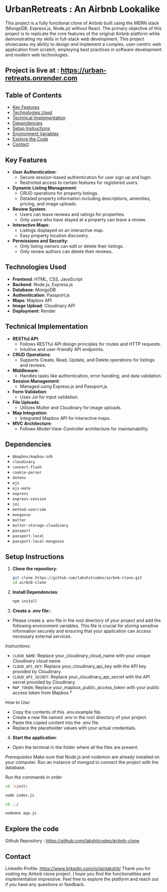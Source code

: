 # UrbanRetreats : An Airbnb Lookalike

This project is a fully functional clone of Airbnb built using the MERN stack (MongoDB, Express.js, Node.js) without React. The primary objective of this project is to replicate the core features of the original Airbnb platform while demonstrating my skills in full-stack web development. This project showcases my ability to design and implement a complex, user-centric web application from scratch, employing best practices in software development and modern web technologies.

## Project is live at : https://urban-retreats.onrender.com

## Table of Contents

- [Key Features](#key-features)
- [Technologies Used](#technologies-used)
- [Technical Implementation](#technical-implementation)
- [Dependencies](#dependencies)
- [Setup Instructions](#setup-instructions)
- [Environment Variables](#environment-variables)
- [Explore the Code](#explore-the-code)
- [Contact](#contact)

## Key Features

- **User Authentication**:
  - Secure session-based authentication for user sign up and login.
  - Restricted access to certain features for registered users.
- **Dynamic Listing Management**:
  - CRUD operations for property listings.
  - Detailed property information including descriptions, amenities, pricing, and image uploads.
- **Review System**:
  - Users can leave reviews and ratings for properties.
  - Only users who have stayed at a property can leave a review.
- **Interactive Maps**:
  - Listings displayed on an interactive map.
  - Easy property location discovery.
- **Permissions and Security**:
  - Only listing owners can edit or delete their listings.
  - Only review authors can delete their reviews.

## Technologies Used

- **Frontend**: HTML, CSS, JavaScript
- **Backend**: Node.js, Express.js
- **Database**: MongoDB
- **Authentication**: Passport.js
- **Maps**: Mapbox API
- **Image Upload**: Cloudinary API
- **Deployment**: Render

## Technical Implementation

- **RESTful API**:
  - Follows RESTful API design principles for routes and HTTP requests.
  - Intuitive and user-friendly API endpoints.
- **CRUD Operations**:
  - Supports Create, Read, Update, and Delete operations for listings and reviews.
- **Middleware**:
  - Handles tasks like authentication, error handling, and data validation.
- **Session Management**:
  - Managed using Express.js and Passport.js.
- **Form Validation**:
  - Uses Joi for input validation.
- **File Uploads**:
  - Utilizes Multer and Cloudinary for image uploads.
- **Map Integration**:
  - Integrated Mapbox API for interactive maps.
- **MVC Architecture**:
  - Follows Model-View-Controller architecture for maintainability.

## Dependencies

- `@mapbox/mapbox-sdk`
- `cloudinary`
- `connect-flash`
- `cookie-parser`
- `dotenv`
- `ejs`
- `ejs-mate`
- `express`
- `express-session`
- `joi`
- `method-override`
- `mongoose`
- `multer`
- `multer-storage-cloudinary`
- `passport`
- `passport-local`
- `passport-local-mongoose`

## Setup Instructions

1. **Clone the repository**:

   ```bash
   git clone https://github.com/lakshitcodes/airbnb-clone.git
   cd airbnb-clone
   ```

2. **Install Dependencies**:
   ```bash
   npm install
   ```
3. **Create a .env file:**:

- Please create a .env file in the root directory of your project and add the following environment variables. This file is crucial for storing sensitive information securely and ensuring that your application can access necessary external services.

_Instructions_:

- `CLOUD_NAME`: Replace your_cloudinary_cloud_name with your unique Cloudinary cloud name.
- `CLOUD_API_KEY`: Replace your_cloudinary_api_key with the API key provided by Cloudinary.
- `CLOUD_API_SECRET`: Replace your_cloudinary_api_secret with the API secret provided by Cloudinary.
- `MAP_TOKEN`: Replace your_mapbox_public_access_token with your public access token from Mapbox.\*

_How to Use:_

- Copy the contents of this .env.example file.
- Create a new file named .env in the root directory of your project.
- Paste the copied content into the .env file.
- Replace the placeholder values with your actual credentials.

4. **Start the application**:

- Open the terminal in the folder where all the files are present.

_Prerequisites_
Make sure that Node.js and nodemon are already installed on your computer.
Run an instance of mongod to connect the project with the database.

Run the commands in order

```bash
cd .\init\
```

```bash
node index.js
```

```bash
cd ../
```

```bash
nodemon app.js
```

## Explore the code

Github Repository : https://github.com/lakshitcodes/airbnb-clone

## Contact

LinkedIn Profile: https://www.linkedin.com/in/jainlakshit/
Thank you for visiting my Airbnb clone project. I hope you find the functionalities and implementation impressive. Feel free to explore the platform and reach out if you have any questions or feedback.
